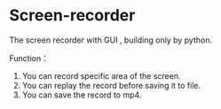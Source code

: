 # Screen-recorder

The screen recorder with GUI , building only by python.

Function：
1. You can record specific area of the screen.
2. You can replay the record before saving it to file.
3. You can save the record to mp4.
